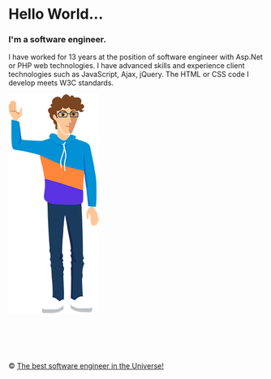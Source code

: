 # Hello World...  
### I'm a software engineer. 

I have worked for 13 years at the position of software engineer with Asp.Net or PHP web technologies. I have advanced skills and experience client technologies such as JavaScript, Ajax, jQuery. The HTML or CSS code I develop meets W3C standards.

![me-logo](https://github.com/interreto/www.metlinskyi.com/blob/master/me.png)

&nbsp;
============
&copy; [The best software engineer in the Universe!](http://metlinskyi.com/)
